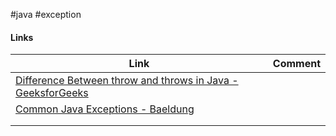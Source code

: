 #java #exception

#### Links
| Link                                                                                                                                      | Comment |
| ----------------------------------------------------------------------------------------------------------------------------------------- | ------- |
| [Difference Between throw and throws in Java - GeeksforGeeks](https://www.geeksforgeeks.org/difference-between-throw-and-throws-in-java/) |         |
| [Common Java Exceptions - Baeldung](https://www.baeldung.com/java-common-exceptions)                                                      |         |
|                                                                                                                                           |         |
|                                                                                                                                           |         |



